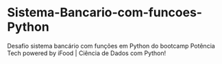 # Sistema-Bancario-com-funcoes-Python
Desafio sistema bancário com funções em Python do bootcamp Potência Tech powered by iFood | Ciência de Dados com Python!

